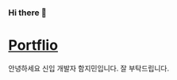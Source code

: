 ### Hi there 👋

<a href="https://www.notion.so/bf825b49021843cd85f3bd2029a56552"><h1>Portflio</h1></a>

안녕하세요 신입 개발자 함지민입니다. 잘 부탁드립니다.
<!--
**gkawlals/gkawlals** is a ✨ _special_ ✨ repository because its `README.md` (this file) appears on your GitHub profile.

Here are some ideas to get you started:

- 🔭 I’m currently working on ...
- 🌱 I’m currently learning ...
- 👯 I’m looking to collaborate on ...
- 🤔 I’m looking for help with ...
- 💬 Ask me about ...
- 📫 How to reach me: ...
- 😄 Pronouns: ...
- ⚡ Fun fact: ...
-->
